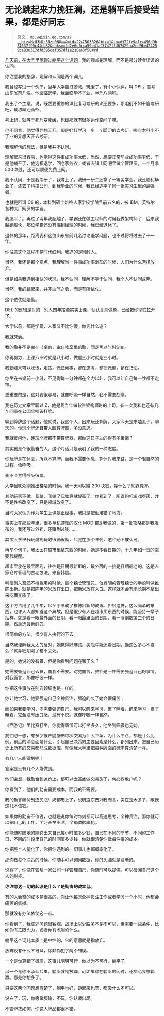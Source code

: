 # 无论跳起来力挽狂澜，还是躺平后接受结果，都是好同志

> 原文：[`mp.weixin.qq.com/s?__biz=MzU3NDc5Nzc0NQ==&mid=2247503826&idx=1&sn=d972fe9a1c4456d9b34637f90c44cb32&chksm=fd2e6d0cca59e41a93747f3d07629aa2ed9be424259ca830317dfd595caf357df1e210a60f58#rd`](http://mp.weixin.qq.com/s?__biz=MzU3NDc5Nzc0NQ==&mid=2247503826&idx=1&sn=d972fe9a1c4456d9b34637f90c44cb32&chksm=fd2e6d0cca59e41a93747f3d07629aa2ed9be424259ca830317dfd595caf357df1e210a60f58#rd)

[几天前，在大号里我聊过躺平这个话题](https://mp.weixin.qq.com/s?__biz=MzU0MjYwNDU2Mw==&mid=2247499163&idx=1&sn=1e27824b9c1c05910c09be5bf2ab6f53&chksm=fb1a91e7cc6d18f1827bd42a82ccd9f4e46326451fa12451b5f6449b6a7c849a17d02cbbaefe&token=1320839994&lang=zh_CN&scene=21#wechat_redirect)，我的观点是理解，而不是部分读者误读的认同。

你注意我的措辞，理解和认同是两个词儿。

我曾经写过一个例子，当年大学里打游戏，玩废了，有个小伙伴，叫 DEL，高考山东省前几名。他面临退学，我面临毕不了业，半斤八两吧。

我出了个主意，说，既然要重修的课比复习考研的课还要多，那咱们不如干脆考研吧，成功率还高些。

考上研，就等于死刑变死缓，死缓那就有很多运作空间了嘛。

他不同意，他觉得异想天开。都是好好学习一步一个脚印的去考研，哪有本科毕不了业的异想天开去考研。

我理解他的想法，但是我并不认同。

理解起来很容易，他觉得这件事成功率太低，当然，想要正常毕业成功率更低，于是他躺平了，他选择退学，回老家务农，或者去镇上网吧里做个管理员，一个月拿 500 块钱，还可以顺便免费上网。

我不认同，于是我考研了，我考上了。我研一研二还拿了一等奖学金，我还顺利毕业了，还去了科技公司，到我毕业的时候，我已经追平了同一批实习生里的最强者。

也就是所谓 C9 的，本科到硕士始终人家学校学院里前五名的，被 IBM，英特尔各种大厂网罗的学霸。

我追平了。再过了两年我超越了，学霸还在做工程师的时候我做架构师了，后来我越跑越快，那位学霸还没有混到经理的时候，我已经退休了。

退休的那年，距离我和这位山东省前几名讨论退学问题，也不过将将过去了十一年。

你注意这个过程不是时代红利，我追的是同龄人。

当然，我还是那个观点，我理解当一件事成功率渺茫的时候，人们为什么选择放弃。

但是如果我遇到相似的状况，我不认同，理解不等于认同，我个人不认同放弃。

当然，我的跳起来，并非血气之勇，而是有所依仗。

这个依仗就是勤。

DEL 的逻辑是对的，别人四年踏踏实实上课，认认真真做题，已经把你彻底拉开了。

大学以前，都是学霸，人家又不比你傻，你凭什么追？

我就凭勤。

我的勤并不是坐在书桌前，坐在教室里的勤，而是可以时时刻刻。

你再努力，上课八小时就是八小时，做题三小时就是三小时。

我勤起来可以吃饭，走路，做任何事，都在思考，都在做题，都在记忆。

你坐在书桌前一小时，不见得每一分钟都在全力以赴，我可以让自己每一秒都不走神。

更重要的是，这对我很容易，就像呼吸一样自然，我不需要刻意。

我在历史文章里聊过 Z，他是我当年做软件架构师时的上司。有一次我和他还有几个同事在公园里喝茶打牌。

聊到算牌这个话题，他就说，我这个人，出来玩还算牌。大家今天是来嗑瓜子，聊天的。你玩个牌还自带人脑算牌器，多没意思。

我就反问他，连玩个牌都不带算牌器，那你这日子过的得有多懒惰？

其实他是个很勤奋的人，这个对话只是表明了我的一种态度。

你玩牌是在休息，所以不算牌，而我不需要休息，算计对我来讲，是一个很自然的过程，像呼吸。

我不会觉得呼吸很累。

大学里联众刚推出梭哈的时候，我一天可以赚 200 块钱，靠什么？就靠算牌。

其他玩家不做，我做，我做了我胜算就提高了。你看到了，所谓的打游戏堕落，并不是性格改变了，只是领域改变了。

当时大家认为作为学生上课是正经事，我只是把勤用错了地方。

事实上在那些年里，很多单机游戏的汉化 MOD 都是我做的，第一批攻略都是我发布的，我还写过外挂，还赚到过钱......

其实大学里我玩游戏玩的很勤很勤，只是在那个年代，这种勤不被认可。

再举个例子，我太太在超市里拿东西的时候，她是不看日期的，十几年如一日的需要我提醒。

超市里放在最里面的，往往是日期最新鲜的，最外面的一排是日期最老的。这是人家仓库管理的古老方法，来自韩信。

韩信刚入蜀还不得重用的时候，是个粮仓管理员。他发明的管理粮仓的手段叫做推陈出新。就是把陈年的米放在出口，把新米放在入口。这样就不会有米长期不拿出来吃而变质了。

这个方法用了几千年，以至于形成了推陈出新的成语。但很遗憾，这么简单的东西，也许人人都知道这个典故，但是很少有人在超市买东西的时候，能坚持一辈子抽样。就是看一眼最外面的日期，看一眼最里面的日期，看一眼倒数第三个的日期。然后选最新鲜的。

很简单的方法，很少有人执行的下去。

当然我理解我太太的反对，她觉得好麻烦，买瓶牛奶还看日期，操这么多心不累么？就算临期喝了也不会死。

是的，她说的没有错，但是你看到问题在哪了么？

她需要强迫自己去算，而我不需要。对她而言，抽样是一件需要强迫自己的事情，对我而言，那像呼吸一样。

你把这件事放在别的领域也是一样的。

你让她学习，她要强迫自己全神贯注，强迫的久了她会很痛苦 。

而如果我要学习，不需要强迫自己，我可以醒来学习，累了睡着，醒来学习，累了睡着，完全没有压力感，没有不悦。就像呼吸一样自然。

《西游记》里比赛打坐，你觉得唐僧可以打坐多久，他坐到圆寂也无妨。

我们想一想，有多少散户能够把每次交易为什么下单，为什么平仓，都是什么比例。前后的消息面是什么，引起自己决策的主要因素是什么，都列出来，把自己历史上所有的交易都形成数据库。就像我大学里把每种牌面的概率算清楚一样。

有几个人能做到呢？

答案是没有几个人能做到。

他们会想，我勤奋到这份上，都可以去高盛做交易员了，何必做散户呢？

你看到了，他们的勤奋需要成本，而我的不需要。

我的勤奋廉价到连买瓶牛奶都用上了，说明这东西对我而言，实在是太多了，跟我这儿不值钱。

如果你的勤奋不值钱，也就是说你每时每刻都可以高速思考，全神贯注，那你就可以把自己的工作，学习甚至生活，全都数据库化。

你能随时随地的能说出来自己每小时值多少钱，自己在不同的季节，不同的工作日，不同的时段里自己的时间值多少钱，你就很清楚你做每件事的成本。

你把整个人量化了，你把你遇到的一切事儿也都概率化了。

那你做每个决策的时候，你随手可以调用数据，你的头脑就是清晰的。

说穿了，你像在管理一家公司一样管理自己，你随时可以提供，可以检阅自己这个人的财报。

**你注意这一切的起源是什么？是勤奋的成本低。**

有的人勤奋的成本是很高的，你让他每天全神贯注工作或者学习一个小时，他都会痛苦的疯掉。

那就没有办法依仗这一点。

你看到了，我陈述问题很客观，战场上以少胜多不是不可以，但需要一些条件，比如你有无限火力，或者你有点别的什么。

躺平这个词儿本质上是中性的，它的意思就是指放弃。

放弃没有什么不可以，除非你犯了两个错误。

一个是你算错了概率，这事儿明明可行，你以为不可行，躺平了。

另一个是你不承认后果。躺平就是放弃，可如果你在躺平的同时，还痴心妄想躺赢。那是你想多了。

只要这两个问题想清楚了，躺平也好，跳起来也罢，都没什么不可以。

说白了，玩，你愿赌服输，不玩，你认栽出局。

不管牌技如何，你这人牌品都很不错。